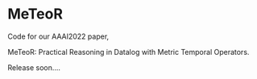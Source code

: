 # MeTeoR

Code for our AAAI2022 paper,

MeTeoR: Practical Reasoning in Datalog with Metric Temporal Operators.

Release soon....
